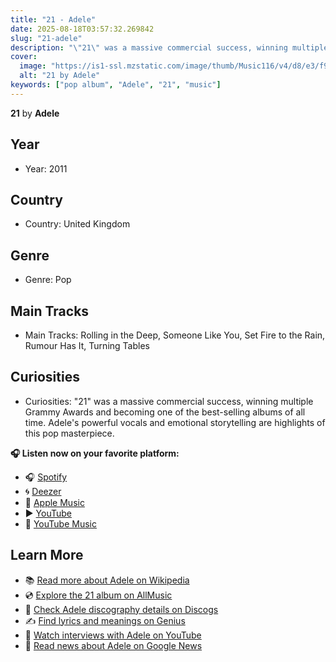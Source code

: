 ```yaml
---
title: "21 - Adele"
date: 2025-08-18T03:57:32.269842
slug: "21-adele"
description: "\"21\" was a massive commercial success, winning multiple Grammy Awards and becoming one of the best-selling albums of all time."
cover:
  image: "https://is1-ssl.mzstatic.com/image/thumb/Music116/v4/d8/e3/f9/d8e3f9ea-d6fe-9a1b-9f13-109983d3062e/191404113868.png/500x500bb.jpg"
  alt: "21 by Adele"
keywords: ["pop album", "Adele", "21", "music"]
---
```


**21** by **Adele**
## Year
- Year: 2011
## Country
- Country: United Kingdom
## Genre
- Genre: Pop
## Main Tracks
- Main Tracks: Rolling in the Deep, Someone Like You, Set Fire to the Rain, Rumour Has It, Turning Tables
## Curiosities
- Curiosities: "21" was a massive commercial success, winning multiple Grammy Awards and becoming one of the best-selling albums of all time. Adele's powerful vocals and emotional storytelling are highlights of this pop masterpiece.



**🎧 Listen now on your favorite platform:**

- 🎧 [Spotify](https://open.spotify.com/search/21%20Adele)
- 🌀 [Deezer](https://www.deezer.com/search/21%20Adele)
- 🍎 [Apple Music](https://music.apple.com/search?term=21%20Adele)
- ▶️ [YouTube](https://www.youtube.com/results?search_query=21%20Adele)
- 🎵 [YouTube Music](https://music.youtube.com/search?q=21%20Adele)

## Learn More

- 📚 [Read more about Adele on Wikipedia](https://en.wikipedia.org/wiki/Adele)
- 💿 [Explore the 21 album on AllMusic](https://www.allmusic.com/search/albums/21)
- 📀 [Check Adele discography details on Discogs](https://www.discogs.com/search/?q=21+Adele&type=all)
- ✍️ [Find lyrics and meanings on Genius](https://genius.com/search?q=21%20Adele)
- 🎤 [Watch interviews with Adele on YouTube](https://www.youtube.com/results?search_query=Adele+interview)
- 📰 [Read news about Adele on Google News](https://news.google.com/search?q=Adele)